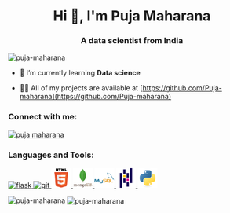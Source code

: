 <h1 align="center">Hi 👋, I'm Puja Maharana</h1>
<h3 align="center"> A data scientist from India</h3>

<p align="left"> <img src="https://komarev.com/ghpvc/?username=puja-maharana&label=Profile%20views&color=0e75b6&style=flat" alt="puja-maharana" /> </p>

- 🌱 I’m currently learning **Data science**

- 👨‍💻 All of my projects are available at [https://github.com/Puja-maharana](https://github.com/Puja-maharana)

<h3 align="left">Connect with me:</h3>
<p align="left">
<a href="https://fb.com/puja maharana" target="blank"><img align="center" src="https://raw.githubusercontent.com/rahuldkjain/github-profile-readme-generator/master/src/images/icons/Social/facebook.svg" alt="puja maharana" height="30" width="40" /></a>
</p>

<h3 align="left">Languages and Tools:</h3>
<p align="left"> <a href="https://flask.palletsprojects.com/" target="_blank" rel="noreferrer"> <img src="https://www.vectorlogo.zone/logos/pocoo_flask/pocoo_flask-icon.svg" alt="flask" width="40" height="40"/> </a> <a href="https://git-scm.com/" target="_blank" rel="noreferrer"> <img src="https://www.vectorlogo.zone/logos/git-scm/git-scm-icon.svg" alt="git" width="40" height="40"/> </a> <a href="https://www.w3.org/html/" target="_blank" rel="noreferrer"> <img src="https://raw.githubusercontent.com/devicons/devicon/master/icons/html5/html5-original-wordmark.svg" alt="html5" width="40" height="40"/> </a> <a href="https://www.mongodb.com/" target="_blank" rel="noreferrer"> <img src="https://raw.githubusercontent.com/devicons/devicon/master/icons/mongodb/mongodb-original-wordmark.svg" alt="mongodb" width="40" height="40"/> </a> <a href="https://www.mysql.com/" target="_blank" rel="noreferrer"> <img src="https://raw.githubusercontent.com/devicons/devicon/master/icons/mysql/mysql-original-wordmark.svg" alt="mysql" width="40" height="40"/> </a> <a href="https://pandas.pydata.org/" target="_blank" rel="noreferrer"> <img src="https://raw.githubusercontent.com/devicons/devicon/2ae2a900d2f041da66e950e4d48052658d850630/icons/pandas/pandas-original.svg" alt="pandas" width="40" height="40"/> </a> <a href="https://www.python.org" target="_blank" rel="noreferrer"> <img src="https://raw.githubusercontent.com/devicons/devicon/master/icons/python/python-original.svg" alt="python" width="40" height="40"/> </a> </p>

<p><img align="left" src="https://github-readme-stats.vercel.app/api/top-langs?username=puja-maharana&show_icons=true&locale=en&layout=compact" alt="puja-maharana" /></p>

<p>&nbsp;<img align="center" src="https://github-readme-stats.vercel.app/api?username=puja-maharana&show_icons=true&locale=en" alt="puja-maharana" /></p>
